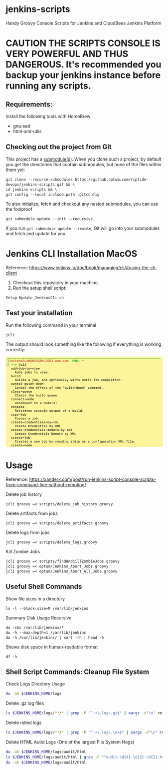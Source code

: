 # jenkins-scripts
Handy Groovy Console Scripts for Jenkins and CloudBees Jenkins Platform

# CAUTION THE SCRIPTS CONSOLE IS VERY POWERFUL AND THUS DANGEROUS. It's recommended you backup your jenkins instance before running any scripts.

## Requirements:
Install the following tools with HomeBrew
- gnu-sed
- html-xml-utils

## Checking out the project from Git
This project has a [submodule(s)](https://git-scm.com/book/en/v2/Git-Tools-Submodules). 
When you clone such a project, by default you get the directories that contain submodules, 
but none of the files within them yet:
```
git clone --recurse-submodules https://github.optum.com/riptide-devops/jenkins-scripts.git && \
cd jenkins-scripts && \
git config --local include.path .gitconfig
```
To also initialize, fetch and checkout any nested submodules, you can use the foolproof 
```
git submodule update --init --recursive
```
If you run `git submodule update --remote`, Git will go into your submodules and fetch and update for you.

# Jenkins CLI Installation MacOS
Reference: https://www.jenkins.io/doc/book/managing/cli/#using-the-cli-client
1. Checkout this repository in your machine. 
2. Run the setup shell script:
```
Setup-Update_JenkinsCli.sh
```

## Test your installation
Run the following command in your terminal
```
jcli
```
The output should look something like the following if everything is working correctly:

![Successful Installation](docs/images/2020-10-27_15-03-23.png)

# Usage
Reference: https://xanderx.com/post/run-jenkins-script-console-scripts-from-command-line-without-remoting/

Delete job history
```
jcli groovy =< scripts/delete_job_history.groovy
```
Delete artifacts from jobs
```
jcli groovy =< scripts/delete_artifacts.groovy
```
Delete logs from jobs
```
jcli groovy =< scripts/delete_logs.groovy
```
Kill Zombie Jobs
```
jcli groovy =< scripts/findAndKillZombieJobs.groovy
jcli groovy =< optum/Jenkins_Abort_Jobs.groovy
jcli groovy =< optum/Jenkins_Abort_All_Jobs.groovy
```

## Useful Shell Commands
Show file sizes in a directory
```
ls -l --block-size=M /var/lib/jenkins
```
Summary Disk Usage Recursive

```
du -shc /var/lib/jenkins/*
du -h --max-depth=1 /var/lib/jenkins
du -h /var/lib/jenkins/ | sort -rh | head -5
```

Shows disk space in human-readable format

```
df -h
```

## Shell Script Commands: Cleanup File System

Check Logs Directory Usage

```bash
du -ah $JENKINS_HOME/logs
```

Delete .gz log files

```bash
ls $JENKINS_HOME/logs/**/* | grep -P "^.+\.log\.gz$" | xargs -d"\n" rm -v
```

Delete rolled logs

```bash
ls $JENKINS_HOME/logs/**/* | grep -P "^.+\.log\.\d+$" | xargs -d"\n" rm -v
```

Delete HTML Autid Logs (One of the largest File System Hogs)

```bash
du -ah $JENKINS_HOME/logs/audit/html
ls $JENKINS_HOME/logs/audit/html | grep -P "^audit-\d{4}-\d{2}-\d{2}.html$" | xargs -d"\n" rm -v
du -ah $JENKINS_HOME/logs/audit/html
```